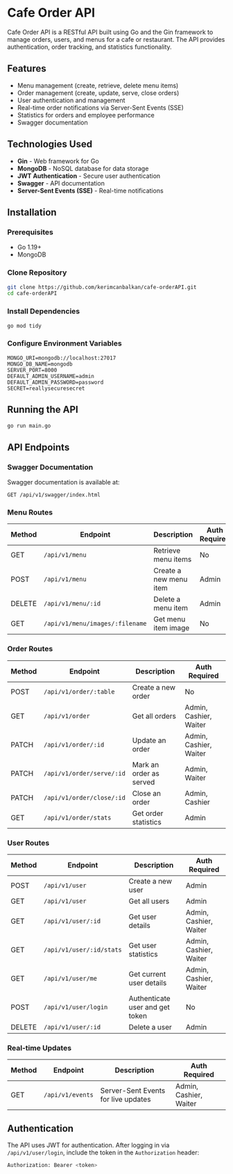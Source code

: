# Cafe Order API

Cafe Order API is a RESTful API built using Go and the Gin framework to manage orders, users, and menus for a cafe or restaurant. The API provides authentication, order tracking, and statistics functionality.

## Features
- Menu management (create, retrieve, delete menu items)
- Order management (create, update, serve, close orders)
- User authentication and management
- Real-time order notifications via Server-Sent Events (SSE)
- Statistics for orders and employee performance
- Swagger documentation

## Technologies Used
- **Gin** - Web framework for Go
- **MongoDB** - NoSQL database for data storage
- **JWT Authentication** - Secure user authentication
- **Swagger** - API documentation
- **Server-Sent Events (SSE)** - Real-time notifications

## Installation

### Prerequisites
- Go 1.19+
- MongoDB

### Clone Repository
```sh
git clone https://github.com/kerimcanbalkan/cafe-orderAPI.git
cd cafe-orderAPI
```

### Install Dependencies
```sh
go mod tidy
```

### Configure Environment Variables
```
MONGO_URI=mongodb://localhost:27017
MONGO_DB_NAME=mongodb
SERVER_PORT=8000
DEFAULT_ADMIN_USERNAME=admin
DEFAULT_ADMIN_PASSWORD=password
SECRET=reallysecuresecret
```

## Running the API
```sh
go run main.go
```

## API Endpoints

### Swagger Documentation
Swagger documentation is available at:
```
GET /api/v1/swagger/index.html
```

### Menu Routes
| Method | Endpoint               | Description                          | Auth Required |
|--------|------------------------|--------------------------------------|--------------|
| GET    | `/api/v1/menu`          | Retrieve menu items                 | No           |
| POST   | `/api/v1/menu`          | Create a new menu item              | Admin        |
| DELETE | `/api/v1/menu/:id`      | Delete a menu item                  | Admin        |
| GET    | `/api/v1/menu/images/:filename` | Get menu item image         | No           |

### Order Routes
| Method | Endpoint                | Description                          | Auth Required |
|--------|-------------------------|--------------------------------------|--------------|
| POST   | `/api/v1/order/:table`   | Create a new order                  | No           |
| GET    | `/api/v1/order`          | Get all orders                      | Admin, Cashier, Waiter |
| PATCH  | `/api/v1/order/:id`      | Update an order                     | Admin, Cashier, Waiter |
| PATCH  | `/api/v1/order/serve/:id`| Mark an order as served             | Admin, Waiter |
| PATCH  | `/api/v1/order/close/:id`| Close an order                      | Admin, Cashier |
| GET    | `/api/v1/order/stats`    | Get order statistics                | Admin        |

### User Routes
| Method | Endpoint                  | Description                          | Auth Required |
|--------|---------------------------|--------------------------------------|--------------|
| POST   | `/api/v1/user`            | Create a new user                   | Admin        |
| GET    | `/api/v1/user`            | Get all users                       | Admin        |
| GET    | `/api/v1/user/:id`        | Get user details                    | Admin, Cashier, Waiter |
| GET    | `/api/v1/user/:id/stats`  | Get user statistics                 | Admin, Cashier, Waiter |
| GET    | `/api/v1/user/me`         | Get current user details            | Admin, Cashier, Waiter |
| POST   | `/api/v1/user/login`      | Authenticate user and get token     | No           |
| DELETE | `/api/v1/user/:id`        | Delete a user                       | Admin        |

### Real-time Updates
| Method | Endpoint         | Description                          | Auth Required |
|--------|-----------------|--------------------------------------|--------------|
| GET    | `/api/v1/events`| Server-Sent Events for live updates | Admin, Cashier, Waiter|

## Authentication
The API uses JWT for authentication. After logging in via `/api/v1/user/login`, include the token in the `Authorization` header:
```sh
Authorization: Bearer <token>
```
